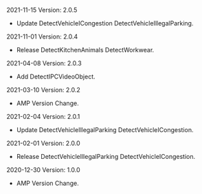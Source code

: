 2021-11-15 Version: 2.0.5
- Update DetectVehicleICongestion DetectVehicleIllegalParking.

2021-11-01 Version: 2.0.4
- Release DetectKitchenAnimals DetectWorkwear.

2021-04-08 Version: 2.0.3
- Add DetectIPCVideoObject.

2021-03-10 Version: 2.0.2
- AMP Version Change.

2021-02-04 Version: 2.0.1
- Update DetectVehicleIllegalParking DetectVehicleICongestion.

2021-02-01 Version: 2.0.0
- Release DetectVehicleIllegalParking DetectVehicleICongestion.

2020-12-30 Version: 1.0.0
- AMP Version Change.

